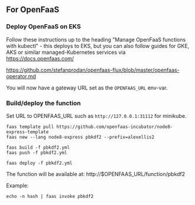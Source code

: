 ## For OpenFaaS

### Deploy OpenFaaS on EKS

Follow these instructions up to the heading "Manage OpenFaaS functions with kubectl" - this deploys to EKS, but you can also follow guides for GKE, AKS or similar managed-Kubernetes services via https://docs.openfaas.com/

https://github.com/stefanprodan/openfaas-flux/blob/master/openfaas-operator.md

You will now have a gateway URL set as the `OPENFAAS_URL` env-var.

### Build/deploy the function

Set URL to OPENFAAS_URL such as `http://127.0.0.1:31112` for minikube.

```
faas template pull https://github.com/openfaas-incubator/node8-express-template
faas new --lang node8-express pbkdf2 --prefix=alexellis2

faas build -f pbkdf2.yml
faas push -f pbkdf2.yml

faas deploy -f pbkdf2.yml
```

The function will be available at: http://$OPENFAAS_URL/function/pbkdf2

Example:

```
echo -n hash | faas invoke pbkdf2
```
